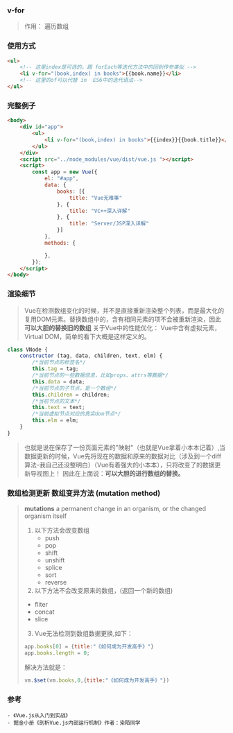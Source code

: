### v-for
> 作用： 遍历数组

### 使用方式
```html
<ul>
    <!-- 这里index是可选的，跟 forEach等迭代方法中的回到传参类似 -->
    <li v-for="(book,index) in books">{{book.name}}</li>
    <!-- 这里的of可以代替 in  ES6中的迭代语法-->
</ul>
```
### 完整例子
```html
<body>
    <div id="app">
        <ul>
            <li v-for="(book,index) in books">{{index}}{{book.title}}</li>
        </ul>
    </div>
    <script src="../node_modules/vue/dist/vue.js "></script>
    <script>
        const app = new Vue({
            el: "#app",
            data: {
                books: [{
                    title: "Vue无难事"
                }, {
                    title: "VC++深入详解"
                }, {
                    title: "Server/JSP深入详解"
                }]
            },
            methods: {

            },
        });
    </script>
</body>
```
### 渲染细节
> Vue在检测数组变化的时候，并不是直接重新渲染整个列表，而是最大化的复用DOM元素。替换数组中的，含有相同元素的项不会被重新渲染，因此**可以大胆的替换旧的数组**
> 关于Vue中的性能优化： Vue中含有虚拟元素，Virtual DOM，简单的看下大概是这样定义的。
```js
class VNode {
    constructor (tag, data, children, text, elm) {
        /*当前节点的标签名*/
        this.tag = tag;
        /*当前节点的一些数据信息，比如props、attrs等数据*/
        this.data = data;
        /*当前节点的子节点，是一个数组*/
        this.children = children;
        /*当前节点的文本*/
        this.text = text;
        /*当前虚拟节点对应的真实dom节点*/
        this.elm = elm;
    }
}
```
> 也就是说在保存了一份页面元素的"映射"（也就是Vue拿着小本本记着）,当数据更新的时候，Vue先将现在的数据和原来的数据对比（涉及到一个diff算法-我自己还没整明白）（Vue有着强大的小本本），只将改变了的数据更新导视图上！ 因此在上面说：**可以大胆的进行数组的替换。**


### 数组检测更新 数组变异方法 (mutation method)

> **mutations** a permanent change in an organism, or the changed organism itself
> 1. 以下方法会改变数组
>    - push
>    - pop
>    - shift
>    - unshift
>    - splice
>    - sort
>    - reverse
> 2. 以下方法不会改变原来的数组，(返回一个新的数组)
>   - fliter
>   - concat
>   - slice
> 3. Vue无法检测到数组数据更换,如下：
> ```js
> app.books[0] = {title:"《如何成为开发高手》"}
> app.books.length = 0;
> ```
> 解决方法就是：
> ```js
> vm.$set(vm.books,0,{title:"《如何成为开发高手》"})
> ```

### 参考
    - 《Vue.js从入门到实战》
    - 掘金小册《剖析Vue.js内部运行机制》作者：染陌同学